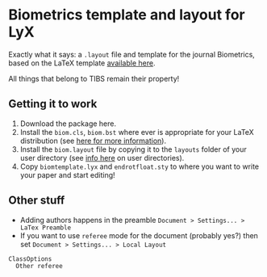 Biometrics template and layout for LyX
======================================

Exactly what it says: a `.layout` file and template for the journal Biometrics, based on the LaTeX template [available here](http://www.biometrics.tibs.org/latexdocumentclass.htm).

All things that belong to TIBS remain their property!


## Getting it to work

1. Download the package here.
2. Install the `biom.cls`, `biom.bst` where ever is appropriate for your LaTeX distribution (see [here for more information](https://en.wikibooks.org/wiki/LaTeX/Installing_Extra_Packages)).
3. Install the `biom.layout` file by copying it to the `layouts` folder of your user directory (see [info here](https://wiki.lyx.org/LyX/UserDir) on user directories).
4. Copy `biomtemplate.lyx` and `endrotfloat.sty` to where you want to write your paper and start editing!

## Other stuff

- Adding authors happens in the preamble `Document > Settings... > LaTex Preamble`
- If you want to use `referee` mode for the document (probably yes?) then set `Document > Settings... > Local Layout`

```
ClassOptions
  Other referee
```

